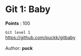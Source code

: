 # Git 1: Baby
**Points** : 100

`Git level 1`<br>https://github.com/puckk/gitbaby <br><br>Author: <b>puck</b>

